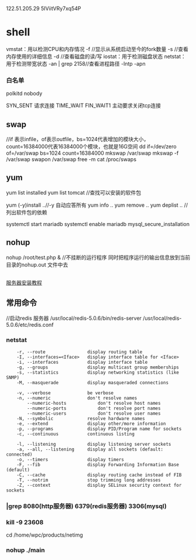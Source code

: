 
122.51.205.29
5IViitVRy7xq54P

# shell
vmstat：用以检测CPU和内存情况 
    -f //显示从系统启动至今的fork数量
    -s //查看内存使用的详细信息
    -d //查看磁盘的读/写
iostat：用于检测磁盘状态 
netstat：用于检测带宽状态
    -an | grep 2158//查看进程路径
    -lntp
    -apn 
### 白名单
polkitd
nobody


                             




SYN_SENT 请求连接
TIME_WAIT
FIN_WAIT1 主动要求关闭tcp连接
## swap
//if 表示infile，of表示outfile，bs=1024代表增加的模块大小，count=16384000代表16384000个模块，也就是16G空间
dd if=/dev/zero of=/var/swap bs=1024 count=16384000
mkswap /var/swap
mkswap -f /var/swap
swapon /var/swap
free -m
cat /proc/swaps

## yum

 yum list installed
 yum list tomcat //查找可以安装的软件包

 yum (-y)install ..//-y 自动应答所有
 yum info ..
 yum remove ..
 yum deplist .. //列出软件包的依赖
 
 systemctl start mariadb
 systemctl enable mariadb
 mysql_secure_installation
 
## nohup
  nohup /root/test.php &   //不挂断的运行程序  同时把程序运行的输出信息放到当前目录的nohup.out 文件中去

## 
 [服务器安装教程](https://blog.csdn.net/qq_39135287/article/details/83474865)
## 常用命令 
//启动redis 服务器
/usr/local/redis-5.0.6/bin/redis-server /usr/local/redis-5.0.6/etc/redis.conf

### netstat
        -r, --route                display routing table
        -I, --interfaces=<Iface>   display interface table for <Iface>
        -i, --interfaces           display interface table
        -g, --groups               display multicast group memberships
        -s, --statistics           display networking statistics (like SNMP)
        -M, --masquerade           display masqueraded connections
 
        -v, --verbose              be verbose
        -n, --numeric              don't resolve names
            --numeric-hosts            don't resolve host names
            --numeric-ports            don't resolve port names
            --numeric-users            don't resolve user names
        -N, --symbolic             resolve hardware names
        -e, --extend               display other/more information
        -p, --programs             display PID/Program name for sockets
        -c, --continuous           continuous listing
 
        -l, --listening            display listening server sockets
        -a, --all, --listening     display all sockets (default: connected)
        -o, --timers               display timers
        -F, --fib                  display Forwarding Information Base (default)
        -C, --cache                display routing cache instead of FIB
        -T, --notrim               stop trimming long addresses
        -Z, --context              display SELinux security context for sockets 

### |grep 8080(http服务器) 6379(redis服务器) 3306(mysql)
### kill -9 23608

cd /home/wpc/products/netimg
### nohup ./main
